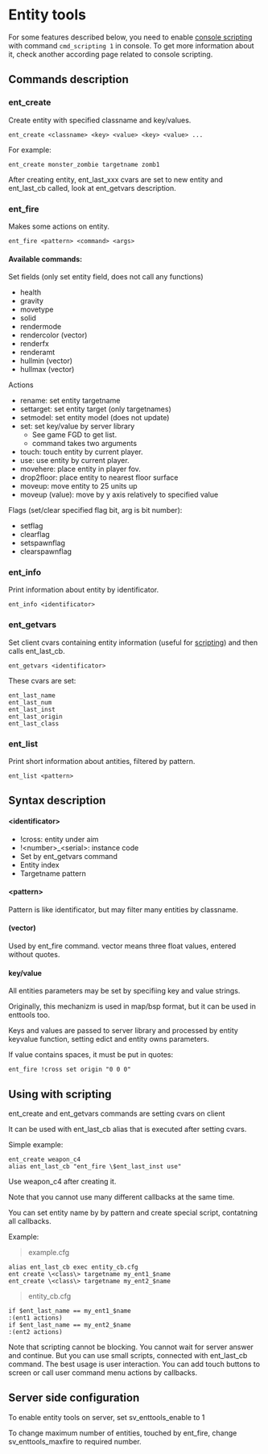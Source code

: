 # Entity tools

For some features described below, you need to enable [console scripting](https://github.com/FWGS/xash3d-fwgs/blob/master/Documentation/extensions/console-scripting.md) with command `cmd_scripting 1` in console.
To get more information about it, check another according page related to console scripting.

## Commands description

### ent_create
Create entity with specified classname and key/values.

`ent_create <classname> <key> <value> <key> <value> ...`

For example:

`ent_create monster_zombie targetname zomb1`

After creating entity, ent_last_xxx cvars are set to new entity and ent_last_cb called, look at ent_getvars description.

### ent_fire

Makes some actions on entity.

`ent_fire <pattern> <command> <args>`

#### Available commands:

Set fields (only set entity field, does not call any functions)
* health
* gravity
* movetype
* solid
* rendermode
* rendercolor (vector)
* renderfx
* renderamt
* hullmin (vector)
* hullmax (vector)

Actions
* rename: set entity targetname
* settarget: set entity target (only targetnames)
* setmodel: set entity model (does not update)
* set: set key/value by server library
    * See game FGD to get list.
    * command takes two arguments
* touch: touch entity by current player.
* use: use entity by current player.
* movehere: place entity in player fov.
* drop2floor: place entity to nearest floor surface
* moveup: move entity to 25 units up
* moveup (value): move by y axis relatively to specified value

Flags (set/clear specified flag bit, arg is bit number):
* setflag
* clearflag
* setspawnflag
* clearspawnflag

### ent_info
Print information about entity by identificator.

`ent_info <identificator>`

### ent_getvars
Set client cvars containing entity information (useful for [scripting](extensions/console-scripting.md)) and then calls ent_last_cb.

`ent_getvars <identificator>`

These cvars are set:
```
ent_last_name
ent_last_num
ent_last_inst
ent_last_origin
ent_last_class
```

### ent_list
Print short information about antities, filtered by pattern.

`ent_list <pattern>`

## Syntax description

#### \<identificator\>
* !cross: entity under aim
* !\<number\>_\<serial\>: instance code
* Set by ent_getvars command
* Entity index
* Targetname pattern

#### \<pattern\>

Pattern is like identificator, but may filter many entities by classname.

#### (vector)

Used by ent_fire command. vector means three float values, entered without quotes.

#### key/value

All entities parameters may be set by specifiing key and value strings.

Originally, this mechanizm is used in map/bsp format, but it can be used in enttools too.

Keys and values are passed to server library and processed by entity keyvalue function, setting edict and entity owns parameters.

If value contains spaces, it must be put in quotes:

`ent_fire !cross set origin "0 0 0"`

## Using with scripting

ent_create and ent_getvars commands are setting cvars on client

It can be used with ent_last_cb alias that is executed after setting cvars.

Simple example:

```
ent_create weapon_c4
alias ent_last_cb "ent_fire \$ent_last_inst use"
```

Use weapon_c4 after creating it.

Note that you cannot use many different callbacks at the same time.

You can set entity name by by pattern and create special script, contatning all callbacks.

Example:

> example.cfg
```
alias ent_last_cb exec entity_cb.cfg
ent create \<class\> targetname my_ent1_$name
ent_create \<class\> targetname my_ent2_$name
```
> entity_cb.cfg
```
if $ent_last_name == my_ent1_$name
:(ent1 actions)
if $ent_last_name == my_ent2_$name
:(ent2 actions)
```
Note that scripting cannot be blocking. You cannot wait for server answer and continue. But you can use small scripts, connected with ent_last_cb command. The best usage is user interaction. You can add touch buttons to screen or call user command menu actions by callbacks.

## Server side configuration

To enable entity tools on server, set sv_enttools_enable to 1

To change maximum number of entities, touched by ent_fire, change sv_enttools_maxfire to required number.
